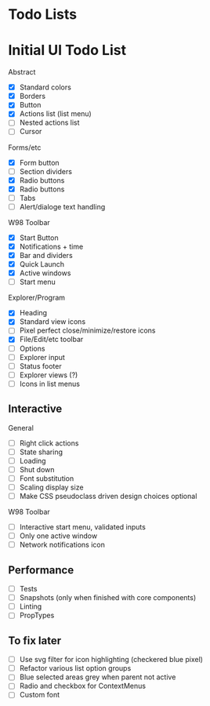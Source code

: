 # Todo Lists

# Initial UI Todo List

Abstract

- [x] Standard colors
- [x] Borders
- [x] Button
- [x] Actions list (list menu)
- [ ] Nested actions list
- [ ] Cursor

Forms/etc

- [x] Form button
- [ ] Section dividers
- [x] Radio buttons
- [x] Radio buttons
- [ ] Tabs
- [ ] Alert/dialoge text handling

W98 Toolbar

- [x] Start Button
- [x] Notifications + time
- [x] Bar and dividers
- [x] Quick Launch
- [x] Active windows
- [ ] Start menu

Explorer/Program

- [x] Heading
- [x] Standard view icons
- [ ] Pixel perfect close/minimize/restore icons
- [x] File/Edit/etc toolbar
- [ ] Options
- [ ] Explorer input
- [ ] Status footer
- [ ] Explorer views (?)
- [ ] Icons in list menus

## Interactive

General

- [ ] Right click actions
- [ ] State sharing
- [ ] Loading
- [ ] Shut down
- [ ] Font substitution
- [ ] Scaling display size
- [ ] Make CSS pseudoclass driven design choices optional

W98 Toolbar

- [ ] Interactive start menu, validated inputs
- [ ] Only one active window
- [ ] Network notifications icon

## Performance

- [ ] Tests
- [ ] Snapshots (only when finished with core components)
- [ ] Linting
- [ ] PropTypes

## To fix later

- [ ] Use svg filter for icon highlighting (checkered blue pixel)
- [ ] Refactor various list option groups
- [ ] Blue selected areas grey when parent not active
- [ ] Radio and checkbox for ContextMenus
- [ ] Custom font
